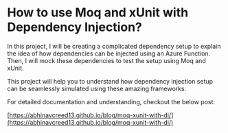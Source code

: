 # How to use Moq and xUnit with Dependency Injection?

In this project, I will be creating a complicated dependency setup to explain the idea of how dependencies can be injected using an Azure Function. Then, I will mock these dependencies to test the setup using Moq and xUnit. 

This project will help you to understand how dependency injection setup can be seamlessly simulated using these amazing frameworks.

For detailed documentation and understanding, checkout the below post:

[https://abhinavcreed13.github.io/blog/moq-xunit-with-di/](https://abhinavcreed13.github.io/blog/moq-xunit-with-di/)
